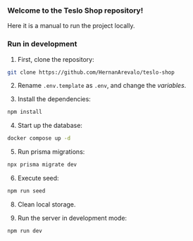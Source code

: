 ### Welcome to the Teslo Shop repository!
Here it is a manual to run the project locally.

### Run in development 

1. First, clone the repository:
```bash
git clone https://github.com/HernanArevalo/teslo-shop
```
2. Rename `.env.template` as `.env`, and change the *variables*.


3. Install the dependencies:
```bash
npm install
```
4. Start up the database:
```bash
docker compose up -d
```
5. Run prisma migrations:
```bash
npx prisma migrate dev
```
6. Execute seed:
```bash
npm run seed
```
8. Clean local storage.

7. Run the server in development mode:
```bash
npm run dev
```
